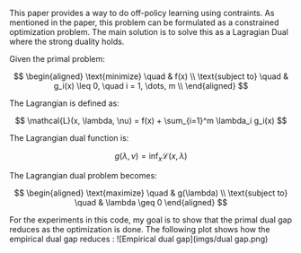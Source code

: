 This paper provides a way to do off-policy learning using contraints. As mentioned in the paper, this problem can be formulated as a constrained optimization problem. The main solution is to solve this as a Lagragian Dual where the strong duality holds. 

Given the primal problem:

$$
\begin{aligned}
\text{minimize} \quad & f(x) \\
\text{subject to} \quad & g_i(x) \leq 0, \quad i = 1, \dots, m \\
\end{aligned}
$$

The Lagrangian is defined as:

$$
\mathcal{L}(x, \lambda, \nu) = f(x) + \sum_{i=1}^m \lambda_i g_i(x)
$$

The Lagrangian dual function is:

$$
g(\lambda, \nu) = \inf_x \mathcal{L}(x, \lambda)
$$

The Lagrangian dual problem becomes:

$$
\begin{aligned}
\text{maximize} \quad & g(\lambda) \\
\text{subject to} \quad & \lambda \geq 0
\end{aligned}
$$


For the experiments in this code, my goal is to show that the primal dual gap reduces as the optimization is done. The following plot shows how the empirical dual gap reduces  :
![Empirical dual gap](imgs/dual gap.png)
